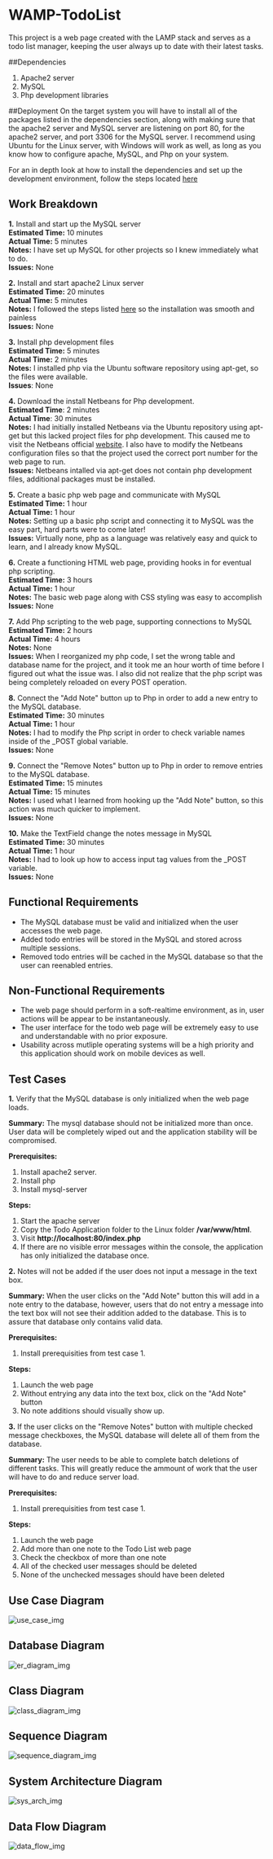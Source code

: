 # WAMP-TodoList

This project is a web page created with the LAMP stack and serves as a todo list manager, keeping the user always up to date with their latest tasks.

##Dependencies
1. Apache2 server
2. MySQL
3. Php development libraries

##Deployment
On the target system you will have to install all of the packages listed in the dependencies section, along with making sure that the apache2 server and MySQL server are listening on port 80, for the apache2 server, and port 3306 for the MySQL server. I recommend using Ubuntu for the Linux server, with Windows will work as well, as long as you know how to configure apache, MySQL, and Php on your system.

For an in depth look at how to install the dependencies and set up the development environment, follow the steps located [here](https://www.digitalocean.com/community/tutorials/how-to-install-linux-apache-mysql-php-lamp-stack-on-ubuntu)

## Work Breakdown

**1.** Install and start up the MySQL server  
**Estimated Time:** 10 minutes  
**Actual Time:** 5 minutes  
**Notes:** I have set up MySQL for other projects so I knew immediately what to do.  
**Issues:** None  

**2.** Install and start apache2 Linux server  
**Estimated Time:** 20 minutes  
**Actual Time:** 5 minutes  
**Notes:** I followed the steps listed [here](https://www.digitalocean.com/community/tutorials/how-to-install-linux-apache-mysql-php-lamp-stack-on-ubuntu-16-04) so the installation was smooth and painless  
**Issues:** None  

**3.** Install php development files  
**Estimated Time:** 5 minutes  
**Actual Time:** 2 minutes  
**Notes:** I installed php via the Ubuntu software repository using apt-get, so the files were available.  
**Issues**: None  

**4.** Download the install Netbeans for Php development.  
**Estimated Time**: 2 minutes  
**Actual Time**: 30 minutes  
**Notes:** I had initially installed Netbeans via the Ubuntu repository using apt-get but this lacked project files for php development. This caused me to visit the Netbeans official [website](https://netbeans.org/downloads/). I also have to modify the Netbeans configuration files so that the project used the correct port number for the web page to run.  
**Issues:** Netbeans intalled via apt-get does not contain php development files, additional packages must be installed.

**5.** Create a basic php web page and communicate with MySQL  
**Estimated Time:** 1 hour  
**Actual Time:** 1 hour  
**Notes:** Setting up a basic php script and connecting it to MySQL was the easy part, hard parts were to come later!  
**Issues:** Virtually none, php as a language was relatively easy and quick to learn, and I already know MySQL.  

**6.** Create a functioning HTML web page, providing hooks in for eventual php scripting.  
**Estimated Time:** 3 hours  
**Actual Time:** 1 hour  
**Notes:** The basic web page along with CSS styling was easy to accomplish  
**Issues:** None  

**7.** Add Php scripting to the web page, supporting connections to MySQL  
**Estimated Time:** 2 hours  
**Actual Time:** 4 hours  
**Notes:** None  
**Issues:** When I reorganized my php code, I set the wrong table and database name for the project, and it took me an hour worth of time before I figured out what the issue was. I also did not realize that the php script was being completely reloaded on every POST operation.  

**8.** Connect the "Add Note" button up to Php in order to add a new entry to the MySQL database.  
**Estimated Time:** 30 minutes   
**Actual Time:** 1 hour  
**Notes:** I had to modify the Php script in order to check variable names inside of the _POST global variable.  
**Issues:** None  

**9.** Connect the "Remove Notes" button up to Php in order to remove entries to the MySQL database.  
**Estimated Time:** 15 minutes  
**Actual Time:** 15 minutes  
**Notes:** I used what I learned from hooking up the "Add Note" button, so this action was much quicker to implement.  
**Issues:** None  

**10.** Make the TextField change the notes message in MySQL  
**Estimated Time:** 30 minutes  
**Actual Time:** 1 hour  
**Notes:** I had to look up how to access input tag values from the _POST variable.  
**Issues:** None  

## Functional Requirements

* The MySQL database must be valid and initialized when the user accesses the web page.
* Added todo entries will be stored in the MySQL and stored across multiple sessions.
* Removed todo entries will be cached in the MySQL database so that the user can reenabled entries.

## Non-Functional Requirements

* The web page should perform in a soft-realtime environment, as in, user actions will be appear to be instantaneously.
* The user interface for the todo web page will be extremely easy to use and understandable with no prior exposure.
* Usability across mutliple operating systems will be a high priority and this application should work on mobile devices as well.

## Test Cases

**1.** Verify that the MySQL database is only initialized when the web page loads.

**Summary:** The mysql database should not be initialized more than once. User data will be completely wiped out and
  the application stability will be compromised.
  
**Prerequisites:**  
1. Install apache2 server.  
2. Install php  
3. Install mysql-server  

**Steps:**  
1. Start the apache server  
2. Copy the Todo Application folder to the Linux folder **/var/www/html**.  
3. Visit **http://localhost:80/index.php**  
4. If there are no visible error messages within the console, the application has only initialized the database once.  
 
**2.** Notes will not be added if the user does not input a message in the text box. 

**Summary:** When the user clicks on the "Add Note" button this will add in a note entry to the database, however, users that do not entry a message into the text box will not see their addition added to the database. This is to assure that database only contains valid data.

**Prerequisites:**  
1. Install prerequisities from test case 1.   

**Steps:**  
1. Launch the web page  
2. Without entrying any data into the text box, click on the "Add Note" button  
3. No note additions should visually show up. 

**3.** If the user clicks on the "Remove Notes" button with multiple checked message checkboxes, the MySQL database will delete all of them from the database.  

**Summary:** The user needs to be able to complete batch deletions of different tasks. This will greatly reduce the ammount of work that the user will have to do and reduce server load.  

**Prerequisites:**  
1. Install prerequisities from test case 1.   

**Steps:**  
1. Launch the web page  
2. Add more than one note to the Todo List web page  
3. Check the checkbox of more than one note  
4. All of the checked user messages should be deleted  
5. None of the unchecked messages should have been deleted  

## Use Case Diagram

![use_case_img](images/UseCase.png?raw=true "Use Case Diagram")

## Database Diagram
![er_diagram_img](images/erdplus-diagram.png?raw=true "ER-Diagram")

## Class Diagram
![class_diagram_img](images/ClassDiagram.png?raw=true "Class Diagram")

## Sequence Diagram
![sequence_diagram_img](images/SequenceDiagram.png?raw=true "Sequence Diagram")

## System Architecture Diagram
![sys_arch_img](images/SysArch.png?raw=true "System Architecture Diagram")

## Data Flow Diagram
![data_flow_img](images/DataFlow.png?raw=true "Data Flow Diagram")

